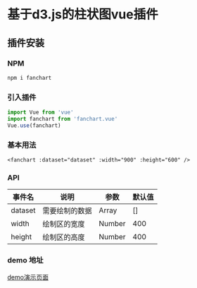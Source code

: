 # 基于d3.js的柱状图vue插件
## 插件安装
### NPM
``` bash
npm i fanchart
```
### 引入插件
``` javascript
import Vue from 'vue'
import fanchart from 'fanchart.vue'
Vue.use(fanchart)
```
### 基本用法
``` 
<fanchart :dataset="dataset" :width="900" :height="600" />
```
### API
| 事件名 | 说明 | 参数 | 默认值 |
| - | - | - | - |
| dataset | 需要绘制的数据 | Array | [] |
| width | 绘制区的宽度 | Number | 400 |
| height | 绘制区的高度 | Number | 400 |

### demo 地址
<!-- 括号的逗号需要一个空格 -->
[demo演示页面](https://herofan.github.io/d3-vue/dist/index.html)